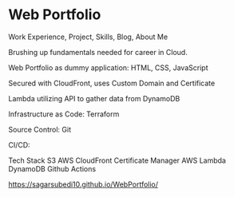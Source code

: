 # Web Portfolio
Work Experience, Project, Skills, Blog, About Me

Brushing up fundamentals needed for career in Cloud.

Web Portfolio as dummy application: HTML, CSS, JavaScript

Secured with CloudFront, uses Custom Domain and Certificate

Lambda utilizing API to gather data from DynamoDB

Infrastructure as Code: Terraform

Source Control: Git

CI/CD: 

Tech Stack
S3
AWS CloudFront
Certificate Manager
AWS Lambda 
DynamoDB 
Github Actions

https://sagarsubedi10.github.io/WebPortfolio/
